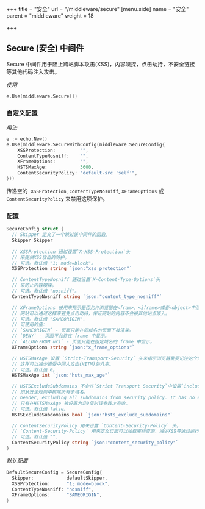 +++
title = "安全"
url = "/middleware/secure"
[menu.side]
  name = "安全"
  parent = "middleware"
  weight = 18

+++

## Secure (安全) 中间件

Secure 中间件用于阻止跨站脚本攻击(XSS)，内容嗅探，点击劫持，不安全链接等其他代码注入攻击。

*使用*

```go
e.Use(middleware.Secure())
```

### 自定义配置

*用法*

```go
e := echo.New()
e.Use(middleware.SecureWithConfig(middleware.SecureConfig{
	XSSProtection:         "",
	ContentTypeNosniff:    "",
	XFrameOptions:         "",
	HSTSMaxAge:            3600,
	ContentSecurityPolicy: "default-src 'self'",
}))
```

传递空的  `XSSProtection`, `ContentTypeNosniff`, `XFrameOptions` 或 `ContentSecurityPolicy`  来禁用这项保护。

### 配置

```go
SecureConfig struct {
  // Skipper 定义了一个跳过该中间件的函数。
  Skipper Skipper
  
  // XSSProtection 通过设置`X-XSS-Protection`头
  // 来提供XSS攻击的防护。
  // 可选。默认值 "1; mode=block"。
  XSSProtection string `json:"xss_protection"`

  // ContentTypeNosniff 通过设置`X-Content-Type-Options`头
  // 来防止内容嗅探。
  // 可选。默认值 "nosniff"。
  ContentTypeNosniff string `json:"content_type_nosniff"`

  // XFrameOptions 被用来指示是否允许浏览器在<fram>，<iframe>或者<object>中渲染页面。
  // 网站可以通过这样来避免点击劫持，保证网站的内容不会被其他站点嵌入。
  // 可选。默认值 "SAMEORIGIN".
  // 可使用的值:
  // `SAMEORIGIN` - 页面只能在同域名的页面下被渲染。
  // `DENY` - 页面不允许在 frame 中显示。
  // `ALLOW-FROM uri` - 页面只能在指定域名的 frame 中显示。
  XFrameOptions string `json:"x_frame_options"`

  // HSTSMaxAge 设置 `Strict-Transport-Security` 头来指示浏览器需要记住这个网站只能通过HTTPS来访问的时间(单位秒)。
  // 这样可以减少遭受中间人攻击(HITM)的几率。
  // 可选。默认值 0。
  HSTSMaxAge int `json:"hsts_max_age"`

  // HSTSExcludeSubdomains 不会在`Strict Transport Security`中设置`includeSubdomains`标签。
  // 即从安全规则中排除所有子域名。
  // header, excluding all subdomains from security policy. It has no effect
  // 只有在HSTSMaxAge 被设置为非0值时该参数才有效。
  // 可选。默认值 false。
  HSTSExcludeSubdomains bool `json:"hsts_exclude_subdomains"`

  // ContentSecurityPolicy 用来设置 `Content-Security-Policy` 头。
  // `Content-Security-Policy` 用来定义页面可以加载哪些资源，减少XSS等通过运行不安全代码的注入攻击。
  // 可选。默认值 "".
  ContentSecurityPolicy string `json:"content_security_policy"`
}
```

*默认配置*

```go
DefaultSecureConfig = SecureConfig{
  Skipper:            defaultSkipper,
  XSSProtection:      "1; mode=block",
  ContentTypeNosniff: "nosniff",
  XFrameOptions:      "SAMEORIGIN",
}
```
